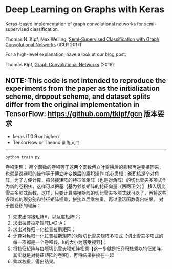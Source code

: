 Deep Learning on Graphs with Keras
====

Keras-based implementation of graph convolutional networks for semi-supervised classification.

Thomas N. Kipf, Max Welling, [Semi-Supervised Classification with Graph Convolutional Networks](http://arxiv.org/abs/1609.02907) (ICLR 2017)

For a high-level explanation, have a look at our blog post:

Thomas Kipf, [Graph Convolutional Networks](http://tkipf.github.io/graph-convolutional-networks/) (2016)

**NOTE: This code is not intended to reproduce the experiments from the paper as the initialization scheme, dropout scheme, and dataset splits differ from the original implementation in TensorFlow: https://github.com/tkipf/gcn**
版本要求
-----
  * keras (1.0.9 or higher)
  * TensorFlow or Theano
训练入口
-----
```python train.py```


卷积定理：
两个函数的卷积等于这两个函数傅立叶变换后的乘积再逆变换回来，也就是说卷积的操作等于傅立叶变换后的乘积操作
核心思想：卷积核是个对角阵，为了方便计算，把邻接矩阵的特征值矩阵（也是对角阵）的切比雪夫多项式作为新的卷积核，这样可以把基【基为邻接矩阵的特征向量（两两正交）】
移入切比雪夫多项式函数，这样，只要计算邻接矩阵的切比雪夫多项式就可以了，再将这些多项式的项分别和特征矩阵相乘，拼接以后乘权重，再过激活函数得出结果。
对于图卷积的理解：
1. 先求出邻接矩阵A，以及度矩阵D；
2. 求出拉普拉斯矩阵L=D-A；
3. 求出对称归一化拉普拉斯矩阵；
3. 计算对称归一化拉普拉斯矩阵的k阶切比雪夫矩阵多项式【切比雪夫多项式的每一项都是一个卷积核，k的大小为感受视野】；
4. 将特征矩阵与每项切比雪夫项矩阵相乘【这一步就是把卷积核乘以特征矩阵，其实就是对特征矩阵的卷积】，再将结果拼接在一起
5. 乘以权重，得出结果。